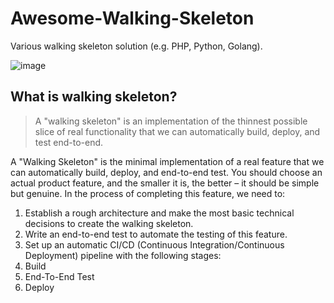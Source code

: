 # Awesome-Walking-Skeleton
Various walking skeleton solution (e.g. PHP, Python, Golang).

![image](https://github.com/ping-yee/Awesome-Walking-Skeleton/assets/65348108/9c69bbf3-08a2-488a-9293-72f00bf5fb3b)

## What is walking skeleton?

> A "walking skeleton" is an implementation of the thinnest possible slice of real functionality that we can automatically build, deploy, and test end-to-end.

A "Walking Skeleton" is the minimal implementation of a real feature that we can automatically build, deploy, and end-to-end test. You should choose an actual product feature, and the smaller it is, the better – it should be simple but genuine. In the process of completing this feature, we need to:

1. Establish a rough architecture and make the most basic technical decisions to create the walking skeleton.
2. Write an end-to-end test to automate the testing of this feature.
3. Set up an automatic CI/CD (Continuous Integration/Continuous Deployment) pipeline with the following stages:
4. Build
5. End-To-End Test
6. Deploy
